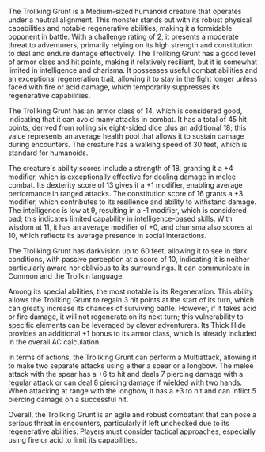 The Trollking Grunt is a Medium-sized humanoid creature that operates under a neutral alignment. This monster stands out with its robust physical capabilities and notable regenerative abilities, making it a formidable opponent in battle. With a challenge rating of 2, it presents a moderate threat to adventurers, primarily relying on its high strength and constitution to deal and endure damage effectively. The Trollking Grunt has a good level of armor class and hit points, making it relatively resilient, but it is somewhat limited in intelligence and charisma. It possesses useful combat abilities and an exceptional regeneration trait, allowing it to stay in the fight longer unless faced with fire or acid damage, which temporarily suppresses its regenerative capabilities.

The Trollking Grunt has an armor class of 14, which is considered good, indicating that it can avoid many attacks in combat. It has a total of 45 hit points, derived from rolling six eight-sided dice plus an additional 18; this value represents an average health pool that allows it to sustain damage during encounters. The creature has a walking speed of 30 feet, which is standard for humanoids.

The creature's ability scores include a strength of 18, granting it a +4 modifier, which is exceptionally effective for dealing damage in melee combat. Its dexterity score of 13 gives it a +1 modifier, enabling average performance in ranged attacks. The constitution score of 16 grants a +3 modifier, which contributes to its resilience and ability to withstand damage. The intelligence is low at 9, resulting in a -1 modifier, which is considered bad; this indicates limited capability in intelligence-based skills. With wisdom at 11, it has an average modifier of +0, and charisma also scores at 10, which reflects its average presence in social interactions.

The Trollking Grunt has darkvision up to 60 feet, allowing it to see in dark conditions, with passive perception at a score of 10, indicating it is neither particularly aware nor oblivious to its surroundings. It can communicate in Common and the Trollkin language.

Among its special abilities, the most notable is its Regeneration. This ability allows the Trollking Grunt to regain 3 hit points at the start of its turn, which can greatly increase its chances of surviving battle. However, if it takes acid or fire damage, it will not regenerate on its next turn; this vulnerability to specific elements can be leveraged by clever adventurers. Its Thick Hide provides an additional +1 bonus to its armor class, which is already included in the overall AC calculation.

In terms of actions, the Trollking Grunt can perform a Multiattack, allowing it to make two separate attacks using either a spear or a longbow. The melee attack with the spear has a +6 to hit and deals 7 piercing damage with a regular attack or can deal 8 piercing damage if wielded with two hands. When attacking at range with the longbow, it has a +3 to hit and can inflict 5 piercing damage on a successful hit.

Overall, the Trollking Grunt is an agile and robust combatant that can pose a serious threat in encounters, particularly if left unchecked due to its regenerative abilities. Players must consider tactical approaches, especially using fire or acid to limit its capabilities.